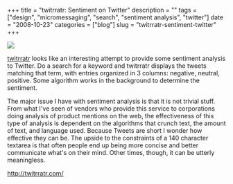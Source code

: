 +++
title = "twitrratr: Sentiment on Twitter"
description = ""
tags = ["design", "micromessaging", "search", "sentiment analysis", "twitter"]
date = "2008-10-23"
categories = ["blog"]
slug = "twitrratr-sentiment-twitter"
+++



  <div class="notebook-screenshot"><a href="http://twitrratr.com/"><img src="//media.konigi.com/notebook/twitrratr.jpg" class="notebook-image" /></a></div><p><a href="http://twitrratr.com/">twitrratr</a> looks like an interesting attempt to provide some sentiment analysis to Twitter. Do a search for a keyword and twitrratr displays the tweets matching that term, with entries organized in 3 columns: negative, neutral, positive. Some algorithm works in the background to determine the sentiment. </p>
<p>The major issue I have with sentiment analysis is that it is not trivial stuff. From what I've seen of vendors who provide this service to corporations doing analysis of product mentions on the web, the effectiveness of this type of analysis is dependent on the algorithms that crunch text, the amount of text, and language used. Because Tweets are short I wonder how effective they can be. The upside to the constraints of a 140 character textarea is that often people end up being more concise and better communicate what's on their mind. Other times, though, it can be utterly meaningless.</p>
    
  <a href="http://twitrratr.com/">http://twitrratr.com/</a>
